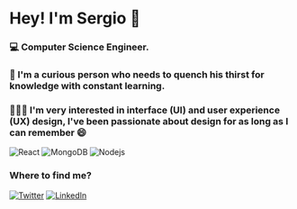 # Hey! I'm Sergio 👋  


### 💻 Computer Science Engineer.
### 🌱 I'm a curious person who needs to quench his thirst for knowledge with constant learning. 
### 👨🏻‍💻 I'm very interested in interface (UI) and user experience (UX) design, I've been passionate about design for as long as I can remember 😄

<p>
  <img alt="React" src="https://img.shields.io/badge/-React-45b8d8?style=flat-square&logo=react&logoColor=white" />
  <img alt="MongoDB" src="https://img.shields.io/badge/-MongoDB-13aa52?style=flat-square&logo=mongodb&logoColor=white" />
  <img alt="Nodejs" src="https://img.shields.io/badge/-Nodejs-43853d?style=flat-square&logo=Node.js&logoColor=white" />
</p>

<h3>Where to find me?</h3>
<p> <a href="https://twitter.com/senadev_" target="_blank"><img alt="Twitter" src="https://img.shields.io/badge/twitter-%231DA1F2.svg?&style=for-the-badge&logo=twitter&logoColor=white" /></a> <a href="https://www.linkedin.com/in/sergiogarcíanavarro/" target="_blank"><img alt="LinkedIn" src="https://img.shields.io/badge/linkedin-%230077B5.svg?&style=for-the-badge&logo=linkedin&logoColor=white" /></a> <a 
</p>
